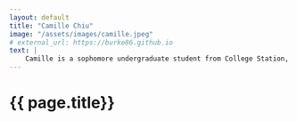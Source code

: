 ```yaml
---
layout: default
title: "Camille Chiu"
image: "/assets/images/camille.jpeg"
# external_url: https://burke86.github.io
text: |
    Camille is a sophomore undergraduate student from College Station, TX majoring in physics & philosophy. She is currently working on characterizing the ultra-faint dwarf galaxy Willman 1 and is curious about the implications of dwarf galaxies on broader cosmological phenomena.
---
```



<h1> {{ page.title}} </h1>
